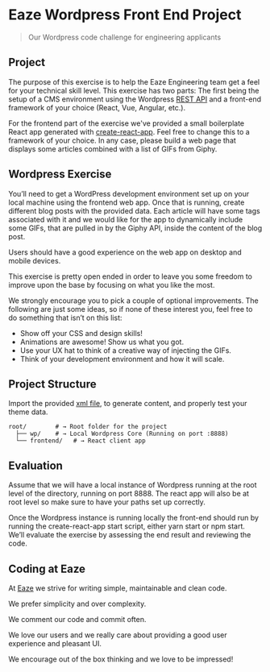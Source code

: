 # Eaze Wordpress Front End Project

> Our Wordpress code challenge for engineering applicants

## Project

The purpose of this exercise is to help the Eaze Engineering team get a feel for your technical skill level. This exercise has two parts: The first being the setup of a CMS environment using the Wordpress [REST API](https://developer.wordpress.org/rest-api/) and a front-end framework of your choice (React, Vue, Angular, etc.).

For the frontend part of the exercise we've provided a small boilerplate React app generated with [create-react-app](https://github.com/facebook/create-react-app). Feel free to change this to a framework of your choice. In any case, please build a web page that displays some articles combined with a list of GIFs from Giphy.

## Wordpress Exercise

You’ll need to get a WordPress development environment set up on your local machine using the frontend web app. Once that is running, create different blog posts with the provided data. Each article will have some tags associated with it and we would like for the app to dynamically include some GIFs, that are pulled in by the Giphy API, inside the content of the blog post.

Users should have a good experience on the web app on desktop and mobile devices.

This exercise is pretty open ended in order to leave you some freedom to improve upon the base by focusing on what you like the most.

We strongly encourage you to pick a couple of optional improvements. The following are just some ideas, so if none of these interest you, feel free to do something that isn’t on this list:

- Show off your CSS and design skills!
- Animations are awesome! Show us what you got.
- Use your UX hat to think of a creative way of injecting the GIFs.
- Think of your development environment and how it will scale.

## Project Structure

Import the provided [xml file](https://github.com/eaze/cms-exercise/blob/master/template.xml), to generate content, and properly test your theme data.

```shell
root/        # → Root folder for the project
  ├── wp/    # → Local Wordpress Core (Running on port :8888)
  └── frontend/   # → React client app
```

## Evaluation

Assume that we will have a local instance of Wordpress running at the root level of the directory, running on port 8888. The react app will also be at root level so make sure to have your paths set up correctly.

Once the Wordpress instance is running locally the front-end should run by running the create-react-app start script, either yarn start or npm start. We’ll evaluate the exercise by assessing the end result and reviewing the code.


## Coding at Eaze

At [Eaze](https://www.eaze.com) we strive for writing simple, maintainable and clean code.

We prefer simplicity and over complexity.

We comment our code and commit often.

We love our users and we really care about providing a good user experience and pleasant UI.

We encourage out of the box thinking and we love to be impressed!
